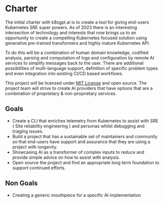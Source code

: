 # Charter

The initial charter with k8sgpt.ai is to create a tool for giving end-users Kubernetes SRE super powers. 
As of 2023 there is an interesting intersection of technology and interests that now brings us to an opportunity to create a compelling Kubernetes focused solution using generative pre-trained transformers and highly mature Kubernetes API. 

To do this will be a combination of human domain knowledge, codified analysis, parsing and computation of logs and configuration by remote AI services to simplify messages back to the user. There are additional possibilities of multi-language support, definition of specific problem types and even integration into existing CI/CD based workflows.

This project will be licensed under [MIT License](LICENSE) and open source. The project team will strive to create AI providers that have options that are a combination of proprietary & non-proprietary services.

## Goals
* Create a CLI that enriches telemetry from Kubernetes to assist with SRE ( Site reliability engineering ) and personas whilst debugging and triaging issues.
* Build a project that has a sustainable set of maintainers and community so that end-users have support and assurance that they are using a project with longevity.
* Showcasing AI as a transformer of complex inputs to reduce and provide simple advice on how to assist with analysis.
* Open source the project and find an appropriate long term foundation to support continued efforts.

## Non Goals
* Creating a generic mouthpiece for a specific AI implementation


